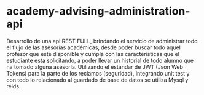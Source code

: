 ﻿# academy-advising-administration-api

Desarrollo de una api REST FULL, brindando el servicio de administrar todo el flujo de las
asesorías académicas, desde poder buscar todo aquel profesor que este disponible y cumpla con
las características que el estudiante esta solicitando, a poder llevar un historial de todo alumno que
ha tomado alguna asesoría. Utilizando el estándar de JWT (Json Web Tokens) para la parte de los
reclamos (seguridad), integrando unit test y con todo lo relacionado al guardado de base de datos 
se utiliza Mysql y reids.
